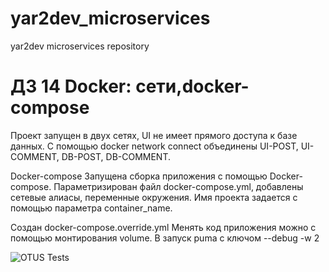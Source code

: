 # yar2dev_microservices
yar2dev microservices repository



# ДЗ 14 Docker: сети,docker-compose

Проект запущен в двух сетях, UI не имеет прямого доступа к базе данных.
С помощью docker network connect <network> <container> объединены UI-POST, UI-COMMENT, DB-POST, DB-COMMENT.

Docker-compose
Запущена сборка приложения с помощью Docker-compose.
Параметризирован файл docker-compose.yml, добавлены сетевые алиасы, переменные окружения.
Имя проекта задается с помощью параметра container_name.

Создан docker-compose.override.yml
Менять код приложения можно с помощью монтирования volume.
В запуск puma с ключом --debug -w 2


![OTUS Tests](https://github.com/Otus-DevOps-2021-08/yar2dev_microservices/actions/workflows/runtests.yml/badge.svg)
